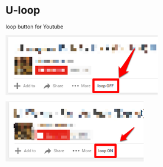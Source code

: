 # U-loop
loop button for Youtube

![alt tag](https://github.com/nihar2570/U-loop/blob/master/Screenshot_1.png)

![alt tag](https://github.com/nihar2570/U-loop/blob/master/Screenshot_2.png)
